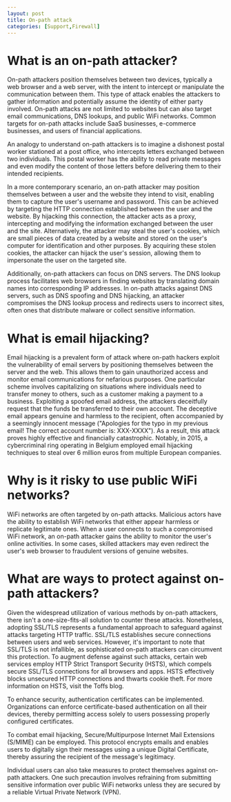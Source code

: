 ```yaml
---
layout: post
title: On-path attack
categories: [Support,Firewall]
---
```

# What is an on-path attacker?
On-path attackers position themselves between two devices, typically a web browser and a web server, with the intent to intercept or manipulate the communication between them. This type of attack enables the attackers to gather information and potentially assume the identity of either party involved. On-path attacks are not limited to websites but can also target email communications, DNS lookups, and public WiFi networks. Common targets for on-path attacks include SaaS businesses, e-commerce businesses, and users of financial applications.

An analogy to understand on-path attackers is to imagine a dishonest postal worker stationed at a post office, who intercepts letters exchanged between two individuals. This postal worker has the ability to read private messages and even modify the content of those letters before delivering them to their intended recipients.

In a more contemporary scenario, an on-path attacker may position themselves between a user and the website they intend to visit, enabling them to capture the user's username and password. This can be achieved by targeting the HTTP connection established between the user and the website. By hijacking this connection, the attacker acts as a proxy, intercepting and modifying the information exchanged between the user and the site. Alternatively, the attacker may steal the user's cookies, which are small pieces of data created by a website and stored on the user's computer for identification and other purposes. By acquiring these stolen cookies, the attacker can hijack the user's session, allowing them to impersonate the user on the targeted site.

Additionally, on-path attackers can focus on DNS servers. The DNS lookup process facilitates web browsers in finding websites by translating domain names into corresponding IP addresses. In on-path attacks against DNS servers, such as DNS spoofing and DNS hijacking, an attacker compromises the DNS lookup process and redirects users to incorrect sites, often ones that distribute malware or collect sensitive information.

# What is email hijacking?
Email hijacking is a prevalent form of attack where on-path hackers exploit the vulnerability of email servers by positioning themselves between the server and the web. This allows them to gain unauthorized access and monitor email communications for nefarious purposes. One particular scheme involves capitalizing on situations where individuals need to transfer money to others, such as a customer making a payment to a business. Exploiting a spoofed email address, the attackers deceitfully request that the funds be transferred to their own account. The deceptive email appears genuine and harmless to the recipient, often accompanied by a seemingly innocent message ("Apologies for the typo in my previous email! The correct account number is: XXX-XXXX"). As a result, this attack proves highly effective and financially catastrophic. Notably, in 2015, a cybercriminal ring operating in Belgium employed email hijacking techniques to steal over 6 million euros from multiple European companies.

# Why is it risky to use public WiFi networks?
WiFi networks are often targeted by on-path attacks. Malicious actors have the ability to establish WiFi networks that either appear harmless or replicate legitimate ones. When a user connects to such a compromised WiFi network, an on-path attacker gains the ability to monitor the user's online activities. In some cases, skilled attackers may even redirect the user's web browser to fraudulent versions of genuine websites.

# What are ways to protect against on-path attackers?
Given the widespread utilization of various methods by on-path attackers, there isn't a one-size-fits-all solution to counter these attacks. Nonetheless, adopting SSL/TLS represents a fundamental approach to safeguard against attacks targeting HTTP traffic. SSL/TLS establishes secure connections between users and web services. However, it's important to note that SSL/TLS is not infallible, as sophisticated on-path attackers can circumvent this protection. To augment defense against such attacks, certain web services employ HTTP Strict Transport Security (HSTS), which compels secure SSL/TLS connections for all browsers and apps. HSTS effectively blocks unsecured HTTP connections and thwarts cookie theft. For more information on HSTS, visit the Toffs blog.

To enhance security, authentication certificates can be implemented. Organizations can enforce certificate-based authentication on all their devices, thereby permitting access solely to users possessing properly configured certificates.

To combat email hijacking, Secure/Multipurpose Internet Mail Extensions (S/MIME) can be employed. This protocol encrypts emails and enables users to digitally sign their messages using a unique Digital Certificate, thereby assuring the recipient of the message's legitimacy.

Individual users can also take measures to protect themselves against on-path attackers. One such precaution involves refraining from submitting sensitive information over public WiFi networks unless they are secured by a reliable Virtual Private Network (VPN).